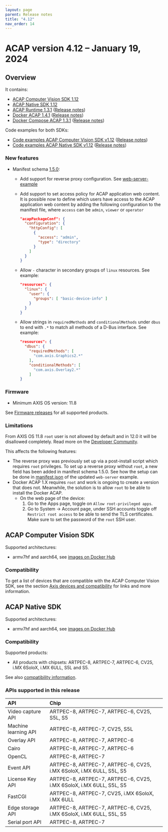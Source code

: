 ```yaml
---
layout: page
parent: Release notes
title: "4.12"
nav_order: 14
---
```


# ACAP version 4.12 – January 19, 2024

## Overview

It contains:

- [ACAP Computer Vision SDK 1.12](#acap-computer-vision-sdk)
- [ACAP Native SDK 1.12](#acap-native-sdk)
- [ACAP Runtime 1.3.1](https://github.com/AxisCommunications/acap-runtime/tree/1.3.1)
  ([Release notes](https://github.com/AxisCommunications/acap-runtime/releases/tag/1.3.1))
- [Docker ACAP 1.4.1](https://github.com/AxisCommunications/docker-acap/tree/1.4.1)
  ([Release notes](https://github.com/AxisCommunications/docker-acap/releases/tag/1.4.1))
- [Docker Compose ACAP 1.3.1](https://github.com/AxisCommunications/docker-compose-acap/tree/1.3.1)
  ([Release notes](https://github.com/AxisCommunications/docker-compose-acap/releases/tag/1.3.1))

Code examples for both SDKs:

- [Code examples ACAP Computer Vision SDK v1.12](https://github.com/AxisCommunications/acap-computer-vision-sdk-examples/tree/v1.12)
  ([Release notes](https://github.com/AxisCommunications/acap-computer-vision-sdk-examples/releases/tag/v1.12))
- [Code examples ACAP Native SDK v1.12](https://github.com/AxisCommunications/acap-native-sdk-examples/tree/v1.12)
  ([Release notes](https://github.com/AxisCommunications/acap-native-sdk-examples/releases/tag/v1.12))

### New features

- Manifest schema [1.5.0](../develop/manifest-schemas/schema-field-descriptions-v1.5.0):
  - Add support for reverse proxy configuration. See [web-server-example](https://github.com/AxisCommunications/acap-native-sdk-examples/blob/main/web-server/app/manifest.json)

  - Add support to set access policy for ACAP application web content.\
  It is possible now to define which users have access to the ACAP application web content by adding the following configuration to the manifest file, where `access` can be `admin`, `viewer` or `operator`

     ```json
     "acapPackageConf": {
       "configuration": {
         "httpConfig": [
           {
             "access": "admin",
             "type": "directory"
           }
         ]
       }
     }
     ```

  - Allow `-` character in secondary groups of `linux` resources. See example:

     ```json
     "resources": {
       "linux": {
         "user": {
           "groups": [ "basic-device-info" ]
         }
       }
     }
     ```

  - Allow strings in `requiredMethods` and `conditionalMethods` under `dbus` to end with `.*` to match all methods of a D-Bus interface. See example:

     ```json
     "resources": {
       "dbus": {
         "requiredMethods": [
           "com.axis.Graphics2.*"
         ],
         "conditionalMethods": [
           "com.axis.Overlay2.*"
         ]
     }
     ```

### Firmware

- Minimum AXIS OS version: 11.8

See [Firmware releases](https://www.axis.com/support/firmware) for all supported products.

### Limitations

From AXIS OS 11.8 `root` user is not allowed by default and in 12.0 it will be disallowed completely. Read more on the [Developer Community](https://www.axis.com/developer-community/news/axis-os-root-acap-signing).

This affects the following features:

- The reverse proxy was previously set up via a post-install script which requires `root` privileges. To set up a reverse proxy without `root`, a new field has been added in manifest schema 1.5.0. See how the setup can be done in [manifest.json](https://github.com/AxisCommunications/acap-native-sdk-examples/blob/main/web-server/app/manifest.json) of the updated `web-server` example.
- Docker ACAP 1.X requires `root` and work is ongoing to create a version that does not. Meanwhile, the solution is to allow `root` to be able to install the Docker ACAP.
  - On the web page of the device:
    1. Go to the Apps page, toggle on `Allow root-privileged apps`.
    2. Go to System -> Account page, under SSH accounts toggle off `Restrict root access` to be able to send the TLS certificates. Make sure to set the password of the `root` SSH user.

## ACAP Computer Vision SDK

Supported architectures:

- armv7hf and aarch64, see [images on Docker Hub](https://hub.docker.com/r/axisecp/acap-computer-vision-sdk)

### Compatibility

To get a list of devices that are compatible with the ACAP Computer Vision SDK, see the section [Axis devices and compatibility](../axis-devices-and-compatibility/index.md#acap-computer-vision-sdk-hardware-compatibility) for links and more information.

## ACAP Native SDK

Supported architectures:

- armv7hf and aarch64, see [images on Docker Hub](https://hub.docker.com/r/axisecp/acap-native-sdk)

### Compatibility

Supported products:

- All products with chipsets: ARTPEC-8, ARTPEC-7, ARTPEC-6, CV25, i.MX 6SoloX, i.MX 6ULL, S5L and S5.

See also [compatibility information](../axis-devices-and-compatibility).

### APIs supported in this release

API                  | Chip
:--                  | :--
Video capture API    | ARTPEC-8, ARTPEC-7, ARTPEC-6, CV25, S5L, S5
Machine learning API | ARTPEC-8, ARTPEC-7, CV25, S5L
Overlay API          | ARTPEC-8, ARTPEC-7, ARTPEC-6
Cairo                | ARTPEC-8, ARTPEC-7, ARTPEC-6
OpenCL               | ARTPEC-8, ARTPEC-7
Event API            | ARTPEC-8, ARTPEC-7, ARTPEC-6, CV25, i.MX 6SoloX, i.MX 6ULL, S5L, S5
License Key API      | ARTPEC-8, ARTPEC-7, ARTPEC-6, CV25, i.MX 6SoloX, i.MX 6ULL, S5L, S5
FastCGI              | ARTPEC-8, ARTPEC-7, CV25, i.MX 6SoloX, i.MX 6ULL
Edge storage API     | ARTPEC-8, ARTPEC-7, ARTPEC-6, CV25, i.MX 6SoloX, i.MX 6ULL, S5L, S5
Serial port API      | ARTPEC-8, ARTPEC-7
